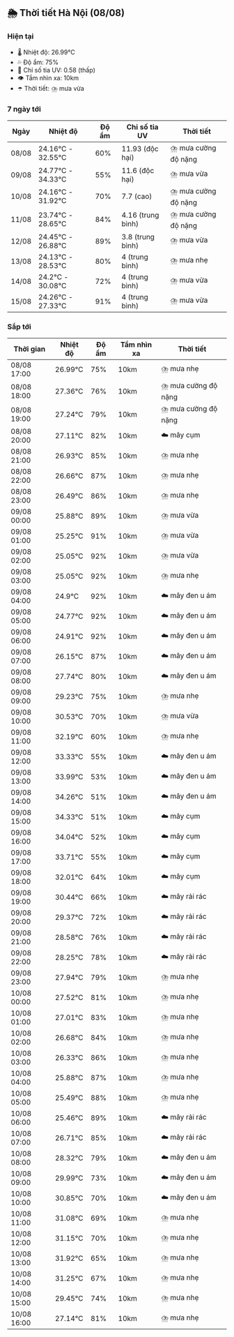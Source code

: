 ## 🌦️ Thời tiết Hà Nội (08/08)

### Hiện tại

- 🌡️ Nhiệt độ: 26.99℃
- 💦 Độ ẩm: 75%
- 🌟 Chỉ số tia UV: 0.58 (thấp)
- 👁️ Tầm nhìn xa: 10km
- ☂️ Thời tiết: ⛈️ mưa vừa

### 7 ngày tới

| Ngày | Nhiệt độ | Độ ẩm | Chỉ số tia UV | Thời tiết |
| --- | --- | --- | --- | --- |
| 08/08 | 24.16℃ - 32.55℃ | 60% | 11.93 (độc hại) | ⛈️ mưa cường độ nặng |
| 09/08 | 24.77℃ - 34.33℃ | 55% | 11.6 (độc hại) | ⛈️ mưa vừa |
| 10/08 | 24.16℃ - 31.92℃ | 70% | 7.7 (cao) | ⛈️ mưa cường độ nặng |
| 11/08 | 23.74℃ - 28.65℃ | 84% | 4.16 (trung bình) | ⛈️ mưa cường độ nặng |
| 12/08 | 24.45℃ - 26.88℃ | 89% | 3.8 (trung bình) | ⛈️ mưa vừa |
| 13/08 | 24.13℃ - 28.53℃ | 80% | 4 (trung bình) | ⛈️ mưa nhẹ |
| 14/08 | 24.2℃ - 30.08℃ | 72% | 4 (trung bình) | ⛈️ mưa vừa |
| 15/08 | 24.26℃ - 27.33℃ | 91% | 4 (trung bình) | ⛈️ mưa vừa |

### Sắp tới

| Thời gian | Nhiệt độ | Độ ẩm | Tầm nhìn xa | Thời tiết |
| --- | --- | --- | --- | --- |
| 08/08 17:00 | 26.99℃ | 75% | 10km | ⛈️ mưa nhẹ |
| 08/08 18:00 | 27.36℃ | 76% | 10km | ⛈️ mưa cường độ nặng |
| 08/08 19:00 | 27.24℃ | 79% | 10km | ⛈️ mưa cường độ nặng |
| 08/08 20:00 | 27.11℃ | 82% | 10km | ☁️ mây cụm |
| 08/08 21:00 | 26.93℃ | 85% | 10km | ⛈️ mưa nhẹ |
| 08/08 22:00 | 26.66℃ | 87% | 10km | ⛈️ mưa nhẹ |
| 08/08 23:00 | 26.49℃ | 86% | 10km | ⛈️ mưa nhẹ |
| 09/08 00:00 | 25.88℃ | 89% | 10km | ⛈️ mưa vừa |
| 09/08 01:00 | 25.25℃ | 91% | 10km | ⛈️ mưa vừa |
| 09/08 02:00 | 25.05℃ | 92% | 10km | ⛈️ mưa vừa |
| 09/08 03:00 | 25.05℃ | 92% | 10km | ⛈️ mưa nhẹ |
| 09/08 04:00 | 24.9℃ | 92% | 10km | ☁️ mây đen u ám |
| 09/08 05:00 | 24.77℃ | 92% | 10km | ☁️ mây đen u ám |
| 09/08 06:00 | 24.91℃ | 92% | 10km | ☁️ mây đen u ám |
| 09/08 07:00 | 26.15℃ | 87% | 10km | ☁️ mây đen u ám |
| 09/08 08:00 | 27.74℃ | 80% | 10km | ☁️ mây đen u ám |
| 09/08 09:00 | 29.23℃ | 75% | 10km | ⛈️ mưa nhẹ |
| 09/08 10:00 | 30.53℃ | 70% | 10km | ⛈️ mưa vừa |
| 09/08 11:00 | 32.19℃ | 60% | 10km | ⛈️ mưa nhẹ |
| 09/08 12:00 | 33.33℃ | 55% | 10km | ☁️ mây đen u ám |
| 09/08 13:00 | 33.99℃ | 53% | 10km | ☁️ mây đen u ám |
| 09/08 14:00 | 34.26℃ | 51% | 10km | ☁️ mây đen u ám |
| 09/08 15:00 | 34.33℃ | 51% | 10km | ☁️ mây cụm |
| 09/08 16:00 | 34.04℃ | 52% | 10km | ☁️ mây cụm |
| 09/08 17:00 | 33.71℃ | 55% | 10km | ☁️ mây cụm |
| 09/08 18:00 | 32.01℃ | 64% | 10km | ☁️ mây cụm |
| 09/08 19:00 | 30.44℃ | 66% | 10km | ☁️ mây rải rác |
| 09/08 20:00 | 29.37℃ | 72% | 10km | ☁️ mây rải rác |
| 09/08 21:00 | 28.58℃ | 76% | 10km | ☁️ mây rải rác |
| 09/08 22:00 | 28.25℃ | 78% | 10km | ☁️ mây rải rác |
| 09/08 23:00 | 27.94℃ | 79% | 10km | ⛈️ mưa nhẹ |
| 10/08 00:00 | 27.52℃ | 81% | 10km | ⛈️ mưa nhẹ |
| 10/08 01:00 | 27.01℃ | 83% | 10km | ⛈️ mưa nhẹ |
| 10/08 02:00 | 26.68℃ | 84% | 10km | ⛈️ mưa nhẹ |
| 10/08 03:00 | 26.33℃ | 86% | 10km | ⛈️ mưa nhẹ |
| 10/08 04:00 | 25.88℃ | 87% | 10km | ⛈️ mưa nhẹ |
| 10/08 05:00 | 25.49℃ | 88% | 10km | ⛈️ mưa nhẹ |
| 10/08 06:00 | 25.46℃ | 89% | 10km | ☁️ mây rải rác |
| 10/08 07:00 | 26.71℃ | 85% | 10km | ☁️ mây rải rác |
| 10/08 08:00 | 28.32℃ | 79% | 10km | ☁️ mây đen u ám |
| 10/08 09:00 | 29.99℃ | 73% | 10km | ☁️ mây đen u ám |
| 10/08 10:00 | 30.85℃ | 70% | 10km | ☁️ mây đen u ám |
| 10/08 11:00 | 31.08℃ | 69% | 10km | ⛈️ mưa nhẹ |
| 10/08 12:00 | 31.15℃ | 70% | 10km | ⛈️ mưa nhẹ |
| 10/08 13:00 | 31.92℃ | 65% | 10km | ⛈️ mưa nhẹ |
| 10/08 14:00 | 31.25℃ | 67% | 10km | ⛈️ mưa nhẹ |
| 10/08 15:00 | 29.45℃ | 74% | 10km | ⛈️ mưa nhẹ |
| 10/08 16:00 | 27.14℃ | 81% | 10km | ⛈️ mưa nhẹ |
